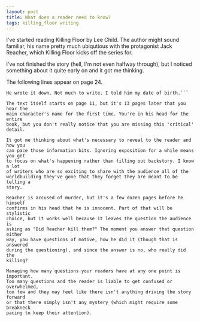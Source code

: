 ```yaml
---
layout: post
title: What does a reader need to know?
tags: killing_floor writing
---
```


I've started reading Killing Floor by Lee Child. The author might sound 
familiar, his name pretty much ubiqutious with the protagonist Jack Reacher, 
which Killing Floor kicks off the series for.

I've not finished the story (hell, I'm not even halfway through), but I noticed
something about it quite early on and it got me thinking.

The following lines appear on page 24.

```'My name is Jack Reacher,' I said. 'No middle name. No address.'
He wrote it down. Not much to write. I told him my date of birth.```

The text itself starts on page 11, but it's 13 pages later that you hear the 
main character's name for the first time. You're in his head for the entire 
book, but you don't really notice that you are missing this 'critical' detail.

It got me thinking about what's necessary to reveal to the reader and how you 
can pace those information bits. Ignoring exposition for a while means you get 
to focus on what's happening rather than filling out backstory. I know a lot 
of writers who are so exciting to share with the audience all of the 
worldbuilding they've gone that they forget they are meant to be telling a 
story.

Reacher is accused of murder, but it's a few dozen pages before he himself 
confirms in his head that he is innocent. Part of that will be stylistic 
choice, but it works well because it leaves the question the audience is 
asking as "Did Reacher kill them?" The moment you answer that question either 
way, you have questions of motive, how he did it (though that is answered 
during the questioning), and since the answer is no, who really did the 
killing?

Managing how many questions your readers have at any one point is important. 
Too many questions and the reader is liable to get confused or overwhelmed, 
too few and they may feel like there isn't anything driving the story forward 
or that there simply isn't any mystery (which might require some breakneck 
pacing to keep their attention).
